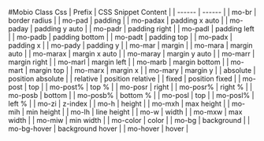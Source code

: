 #Mobio Class Css
| Prefix | CSS Snippet Content |
| ------ | ------ |
| mo-br | border radius |
| mo-pad | padding |
| mo-padax | padding x auto |
| mo-paday | padding y auto |
| mo-padr | padding right |
| mo-padl | padding left |
| mo-padb | padding bottom |
| mo-padt | padding top |
| mo-padx | padding x |
| mo-pady | padding y |
| mo-mar | margin |
| mo-mara | margin auto |
| mo-marax | margin x auto |
| mo-maray | margin y auto |
| mo-marr | margin right |
| mo-marl | margin left |
| mo-marb | margin bottom |
| mo-mart | margin top |
| mo-marx | margin x |
| mo-mary | margin y |
| absolute | position absolute |
| relative | position relative |
| fixed | position fixed |
| mo-post | top |
| mo-post% | top % |
| mo-posr | right |
| mo-posr% | right % |
| mo-posb | bottom |
| mo-posb% | bottom % |
| mo-posl | top |
| mo-posl% | left % |
| mo-zi | z-index |
| mo-h | height |
| mo-mxh | max height |
| mo-mih | min height |
| mo-lh | line height |
| mo-w | width |
| mo-mxw | max width |
| mo-miw | min width |
| mo-color | color |
| mo-bg | background |
| mo-bg-hover | background hover |
| mo-hover | hover |

